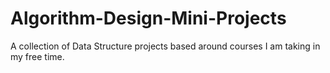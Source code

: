 # Algorithm-Design-Mini-Projects

A collection of Data Structure projects based around courses I am taking in my free time.
